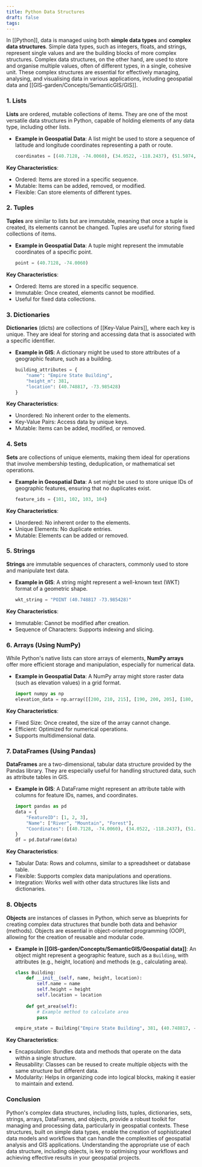 ```yaml
---
title: Python Data Structures
draft: false
tags:
---
```

 
In [[Python]], data is managed using both **simple data types** and **complex data structures**. Simple data types, such as integers, floats, and strings, represent single values and are the building blocks of more complex structures. Complex data structures, on the other hand, are used to store and organise multiple values, often of different types, in a single, cohesive unit. These complex structures are essential for effectively managing, analysing, and visualising data in various applications, including geospatial data and [[GIS-garden/Concepts/SemanticGIS/GIS]]. 

### **1. Lists**

**Lists** are ordered, mutable collections of items. They are one of the most versatile data structures in Python, capable of holding elements of any data type, including other lists.

- **Example in Geospatial Data**: A list might be used to store a sequence of latitude and longitude coordinates representing a path or route.
  ```python
  coordinates = [(40.7128, -74.0060), (34.0522, -118.2437), (51.5074, -0.1278)]
  ```

**Key Characteristics**:
- Ordered: Items are stored in a specific sequence.
- Mutable: Items can be added, removed, or modified.
- Flexible: Can store elements of different types.

### **2. Tuples**

**Tuples** are similar to lists but are immutable, meaning that once a tuple is created, its elements cannot be changed. Tuples are useful for storing fixed collections of items.

- **Example in Geospatial Data**: A tuple might represent the immutable coordinates of a specific point.
  ```python
  point = (40.7128, -74.0060)
  ```

**Key Characteristics**:
- Ordered: Items are stored in a specific sequence.
- Immutable: Once created, elements cannot be modified.
- Useful for fixed data collections.

### **3. Dictionaries**

**Dictionaries** (dicts) are collections of [[Key-Value Pairs]], where each key is unique. They are ideal for storing and accessing data that is associated with a specific identifier.

- **Example in GIS**: A dictionary might be used to store attributes of a geographic feature, such as a building.
  ```python
  building_attributes = {
      "name": "Empire State Building",
      "height_m": 381,
      "location": (40.748817, -73.985428)
  }
  ```

**Key Characteristics**:
- Unordered: No inherent order to the elements.
- Key-Value Pairs: Access data by unique keys.
- Mutable: Items can be added, modified, or removed.

### **4. Sets**

**Sets** are collections of unique elements, making them ideal for operations that involve membership testing, deduplication, or mathematical set operations.

- **Example in Geospatial Data**: A set might be used to store unique IDs of geographic features, ensuring that no duplicates exist.
  ```python
  feature_ids = {101, 102, 103, 104}
  ```

**Key Characteristics**:
- Unordered: No inherent order to the elements.
- Unique Elements: No duplicate entries.
- Mutable: Elements can be added or removed.

### **5. Strings**

**Strings** are immutable sequences of characters, commonly used to store and manipulate text data.

- **Example in GIS**: A string might represent a well-known text (WKT) format of a geometric shape.
  ```python
  wkt_string = "POINT (40.748817 -73.985428)"
  ```

**Key Characteristics**:
- Immutable: Cannot be modified after creation.
- Sequence of Characters: Supports indexing and slicing.

### **6. Arrays (Using NumPy)**

While Python's native lists can store arrays of elements, **NumPy arrays** offer more efficient storage and manipulation, especially for numerical data.

- **Example in Geospatial Data**: A NumPy array might store raster data (such as elevation values) in a grid format.
  ```python
  import numpy as np
  elevation_data = np.array([[200, 210, 215], [190, 200, 205], [180, 195, 200]])
  ```

**Key Characteristics**:
- Fixed Size: Once created, the size of the array cannot change.
- Efficient: Optimized for numerical operations.
- Supports multidimensional data.

### **7. DataFrames (Using Pandas)**

**DataFrames** are a two-dimensional, tabular data structure provided by the Pandas library. They are especially useful for handling structured data, such as attribute tables in GIS.

- **Example in GIS**: A DataFrame might represent an attribute table with columns for feature IDs, names, and coordinates.
  ```python
  import pandas as pd
  data = {
      "FeatureID": [1, 2, 3],
      "Name": ["River", "Mountain", "Forest"],
      "Coordinates": [(40.7128, -74.0060), (34.0522, -118.2437), (51.5074, -0.1278)]
  }
  df = pd.DataFrame(data)
  ```

**Key Characteristics**:
- Tabular Data: Rows and columns, similar to a spreadsheet or database table.
- Flexible: Supports complex data manipulations and operations.
- Integration: Works well with other data structures like lists and dictionaries.

### **8. Objects**

**Objects** are instances of classes in Python, which serve as blueprints for creating complex data structures that bundle both data and behavior (methods). Objects are essential in object-oriented programming (OOP), allowing for the creation of reusable and modular code.

- **Example in [[GIS-garden/Concepts/SemanticGIS/Geospatial data]]**: An object might represent a geographic feature, such as a `Building`, with attributes (e.g., height, location) and methods (e.g., calculating area).
  ```python
  class Building:
      def __init__(self, name, height, location):
          self.name = name
          self.height = height
          self.location = location
      
      def get_area(self):
          # Example method to calculate area
          pass
  
  empire_state = Building("Empire State Building", 381, (40.748817, -73.985428))
  ```

**Key Characteristics**:
- Encapsulation: Bundles data and methods that operate on the data within a single structure.
- Reusability: Classes can be reused to create multiple objects with the same structure but different data.
- Modularity: Helps in organizing code into logical blocks, making it easier to maintain and extend.

### **Conclusion**

Python's complex data structures, including lists, tuples, dictionaries, sets, strings, arrays, DataFrames, and objects, provide a robust toolkit for managing and processing data, particularly in geospatial contexts. These structures, built on simple data types, enable the creation of sophisticated data models and workflows that can handle the complexities of geospatial analysis and GIS applications. Understanding the appropriate use of each data structure, including objects, is key to optimising your workflows and achieving effective results in your geospatial projects.